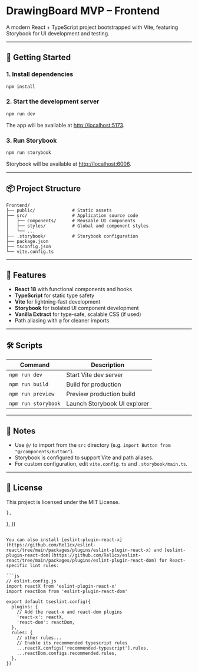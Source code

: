 # DrawingBoard MVP – Frontend

A modern React + TypeScript project bootstrapped with Vite, featuring Storybook for UI development and testing.

---

## 🚀 Getting Started

### 1. Install dependencies

```bash
npm install
```

### 2. Start the development server

```bash
npm run dev
```

The app will be available at [http://localhost:5173](http://localhost:5173).

### 3. Run Storybook

```bash
npm run storybook
```

Storybook will be available at [http://localhost:6006](http://localhost:6006).

---

## 📦 Project Structure

```
Frontend/
├── public/              # Static assets
├── src/                 # Application source code
│   ├── components/      # Reusable UI components
│   ├── styles/          # Global and component styles
│   └── ...
├── .storybook/          # Storybook configuration
├── package.json
├── tsconfig.json
└── vite.config.ts
```

---

## 🧩 Features

- **React 18** with functional components and hooks
- **TypeScript** for static type safety
- **Vite** for lightning-fast development
- **Storybook** for isolated UI component development
- **Vanilla Extract** for type-safe, scalable CSS (if used)
- Path aliasing with `@` for cleaner imports

---

## 🛠️ Scripts

| Command             | Description                  |
| ------------------- | ---------------------------- |
| `npm run dev`       | Start Vite dev server        |
| `npm run build`     | Build for production         |
| `npm run preview`   | Preview production build     |
| `npm run storybook` | Launch Storybook UI explorer |

---

## 📝 Notes

- Use `@/` to import from the `src` directory (e.g. `import Button from "@/components/Button"`).
- Storybook is configured to support Vite and path aliases.
- For custom configuration, edit `vite.config.ts` and `.storybook/main.ts`.

---

## 📄 License

This project is licensed under the MIT License.

    },

},
})

````

You can also install [eslint-plugin-react-x](https://github.com/Rel1cx/eslint-react/tree/main/packages/plugins/eslint-plugin-react-x) and [eslint-plugin-react-dom](https://github.com/Rel1cx/eslint-react/tree/main/packages/plugins/eslint-plugin-react-dom) for React-specific lint rules:

```js
// eslint.config.js
import reactX from 'eslint-plugin-react-x'
import reactDom from 'eslint-plugin-react-dom'

export default tseslint.config({
  plugins: {
    // Add the react-x and react-dom plugins
    'react-x': reactX,
    'react-dom': reactDom,
  },
  rules: {
    // other rules...
    // Enable its recommended typescript rules
    ...reactX.configs['recommended-typescript'].rules,
    ...reactDom.configs.recommended.rules,
  },
})
````
